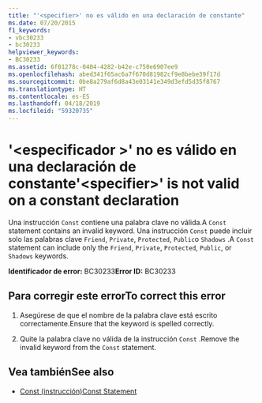 ```yaml
---
title: "'<specifier>' no es válido en una declaración de constante"
ms.date: 07/20/2015
f1_keywords:
- vbc30233
- bc30233
helpviewer_keywords:
- BC30233
ms.assetid: 6f01278c-0404-4282-b42e-c750e6907ee9
ms.openlocfilehash: abed341f65ac6a7f670d81982cf9e8bebe39f17d
ms.sourcegitcommit: 0be8a279af6d8a43e03141e349d3efd5d35f8767
ms.translationtype: HT
ms.contentlocale: es-ES
ms.lasthandoff: 04/18/2019
ms.locfileid: "59320735"
---
```

# <a name="specifier-is-not-valid-on-a-constant-declaration"></a><span data-ttu-id="a28ff-102">'\<especificador >' no es válido en una declaración de constante</span><span class="sxs-lookup"><span data-stu-id="a28ff-102">'\<specifier>' is not valid on a constant declaration</span></span>
<span data-ttu-id="a28ff-103">Una instrucción `Const` contiene una palabra clave no válida.</span><span class="sxs-lookup"><span data-stu-id="a28ff-103">A `Const` statement contains an invalid keyword.</span></span> <span data-ttu-id="a28ff-104">Una instrucción `Const` puede incluir solo las palabras clave `Friend`, `Private`, `Protected`, `Public`o `Shadows` .</span><span class="sxs-lookup"><span data-stu-id="a28ff-104">A `Const` statement can include only the `Friend`, `Private`, `Protected`, `Public`, or `Shadows` keywords.</span></span>  
  
 <span data-ttu-id="a28ff-105">**Identificador de error:** BC30233</span><span class="sxs-lookup"><span data-stu-id="a28ff-105">**Error ID:** BC30233</span></span>  
  
## <a name="to-correct-this-error"></a><span data-ttu-id="a28ff-106">Para corregir este error</span><span class="sxs-lookup"><span data-stu-id="a28ff-106">To correct this error</span></span>  
  
1. <span data-ttu-id="a28ff-107">Asegúrese de que el nombre de la palabra clave está escrito correctamente.</span><span class="sxs-lookup"><span data-stu-id="a28ff-107">Ensure that the keyword is spelled correctly.</span></span>  
  
2. <span data-ttu-id="a28ff-108">Quite la palabra clave no válida de la instrucción `Const` .</span><span class="sxs-lookup"><span data-stu-id="a28ff-108">Remove the invalid keyword from the `Const` statement.</span></span>  
  
## <a name="see-also"></a><span data-ttu-id="a28ff-109">Vea también</span><span class="sxs-lookup"><span data-stu-id="a28ff-109">See also</span></span>

- [<span data-ttu-id="a28ff-110">Const (instrucción)</span><span class="sxs-lookup"><span data-stu-id="a28ff-110">Const Statement</span></span>](../../visual-basic/language-reference/statements/const-statement.md)

